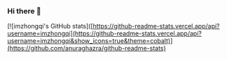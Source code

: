 ### Hi there 👋

<!--
**imzhongqi/imzhongqi** is a ✨ _special_ ✨ repository because its `README.md` (this file) appears on your GitHub profile.

Here are some ideas to get you started:

- 🔭 I’m currently working on ...
- 🌱 I’m currently learning ...
- 👯 I’m looking to collaborate on ...
- 🤔 I’m looking for help with ...
- 💬 Ask me about ...
- 📫 How to reach me: ...
- 😄 Pronouns: ...
- ⚡ Fun fact: ...
-->

[![imzhongqi's GitHub stats]([https://github-readme-stats.vercel.app/api?username=imzhongqi](https://github-readme-stats.vercel.app/api?username=imzhongqi&show_icons=true&theme=cobalt)](https://github.com/anuraghazra/github-readme-stats)


